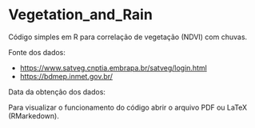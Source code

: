# Vegetation_and_Rain

Código simples em R para correlação de vegetação (NDVI) com chuvas.

Fonte dos dados:
- https://www.satveg.cnptia.embrapa.br/satveg/login.html
- https://bdmep.inmet.gov.br/

Data da obtenção dos dados:

Para visualizar o funcionamento do código abrir o arquivo PDF ou LaTeX (RMarkedown).
